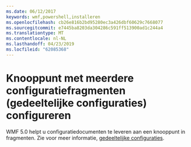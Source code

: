 ```yaml
---
ms.date: 06/12/2017
keywords: wmf,powershell,installeren
ms.openlocfilehash: cb26e816b2bd95280ec3a426dbf60629c7668077
ms.sourcegitcommit: e7445ba8203da304286c591ff513900ad1c244a4
ms.translationtype: MT
ms.contentlocale: nl-NL
ms.lasthandoff: 04/23/2019
ms.locfileid: "62085368"
---
```

# <a name="configure-node-with-multiple-configuration-fragments-partial-configurations"></a>Knooppunt met meerdere configuratiefragmenten (gedeeltelijke configuraties) configureren

WMF 5.0 helpt u configuratiedocumenten te leveren aan een knooppunt in fragmenten. Zie voor meer informatie, [gedeeltelijke configuraties](https://msdn.microsoft.com/powershell/dsc/partialconfigs).
